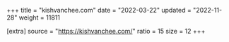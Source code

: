 +++
title = "kishvanchee.com"
date = "2022-03-22"
updated = "2022-11-28"
weight = 11811

[extra]
source = "https://kishvanchee.com/"
ratio = 15
size = 12
+++
